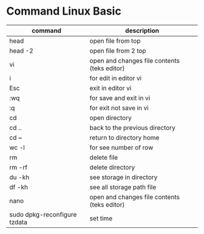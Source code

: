 # Command Linux Basic


command | description |
--- | --- |
head | open file from top |
head -2 | open file from 2 top |
vi | open and changes file contents (teks editor) |
i | for edit in editor vi |
Esc | exit in editor vi  |
:wq | for save and exit in vi |
:q | for exit not save in vi |
cd | open directory |
cd .. | back to the previous directory |
cd ~ | return to directory home |
wc -l | for see number of row |
rm | delete file |
rm -rf | delete directory |
du -kh | see storage in directory |
df -kh | see all storage path file | 
nano | open and changes file contents (teks editor) |
sudo dpkg-reconfigure tzdata | set time |



